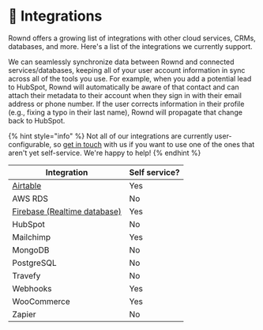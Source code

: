 # 🔌 Integrations

Rownd offers a growing list of integrations with other cloud services, CRMs, databases, and more. Here's a list of the integrations we currently support.

We can seamlessly synchronize data between Rownd and connected services/databases, keeping all of your user account information in sync across all of the tools you use. For example, when you add a potential lead to HubSpot, Rownd will automatically be aware of that contact and can attach their metadata to their account when they sign in with their email address or phone number. If the user corrects information in their profile (e.g., fixing a typo in their last name), Rownd will propagate that change back to HubSpot.

{% hint style="info" %}
Not all of our integrations are currently user-configurable, so [get in touch](https://rownd.io/contact) with us if you want to use one of the ones that aren't yet self-service. We're happy to help!
{% endhint %}

| Integration                                                 | Self service? |
| ----------------------------------------------------------- | ------------- |
| [Airtable](airtable.md)                                     | Yes           |
| AWS RDS                                                     | No            |
| [Firebase (Realtime database)](firebase-realtime-database/) | Yes           |
| HubSpot                                                     | No            |
| Mailchimp                                                   | Yes           |
| MongoDB                                                     | No            |
| PostgreSQL                                                  | No            |
| Travefy                                                     | No            |
| Webhooks                                                    | Yes           |
| WooCommerce                                                 | Yes           |
| Zapier                                                      | No            |

